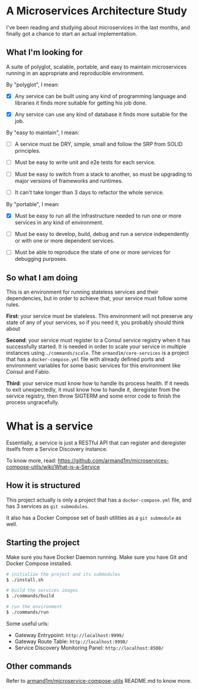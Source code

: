 # A Microservices Architecture Study

I've been reading and studying about microservices in the last months, and finally got a chance to start an actual implementation.

## What I'm looking for

A suite of polyglot, scalable, portable, and easy to maintain microservices running in an appropriate and reproducible environment.

By "polyglot", I mean:

 - [x] Any service can be built using any kind of programming language and libraries it finds more suitable for getting his job done.

 - [x] Any service can use any kind of database it finds more suitable for the job.

By "easy to maintain", I mean:

 - [ ] A service must be DRY, simple, small and follow the SRP from SOLID principles.

 - [ ] Must be easy to write unit and e2e tests for each service.

 - [ ] Must be easy to switch from a stack to another, so must be upgrading to major versions of frameworks and runtimes.

 - [ ] It can't take longer than 3 days to refactor the whole service.

By "portable", I mean:

 - [x] Must be easy to run all the infrastructure needed to run one or more services in any kind of environment.

 - [ ] Must be easy to develop, build, debug and run a service independently or with one or more dependent services.

 - [ ] Must be able to reproduce the state of one or more services for debugging purposes.

## So what I am doing

This is an environment for running stateless services and their dependencies, but in order to achieve that, your service must follow some rules.

**First**: your service must be stateless. This environment will not preserve any state of any of your services, so if you need it, you probably should think about 

**Second**: your service must register to a Consul service registry when it has successfully started. It is needed in order to scale your service in multiple instances using `./commands/scale`. The `armand1m/core-services` is a project that has a `docker-compose.yml` file with already defined ports and environment variables for some basic services for this environment like Consul and Fabio.

**Third**: your service must know how to handle its process health. If it needs to exit unexpectedly, it must know how to handle it, deregister from the service registry, then throw SIGTERM and some error code to finish the process ungracefully.

# What is a service

Essentially, a service is just a RESTful API that can register and deregister itselfs from a Service Discovery instance.

To know more, read: https://github.com/armand1m/microservices-compose-utils/wiki/What-is-a-Service

## How it is structured

This project actually is only a project that has a `docker-compose.yml` file, and has 3 services as `git submodules`.

It also has a Docker Compose set of bash utilities as a `git submodule` as well.

## Starting the project

Make sure you have Docker Daemon running.
Make sure you have Git and Docker Compose installed.

```bash
# initialize the project and its submodules
$ ./install.sh

# build the services images
$ ./commands/build

# run the environment
$ ./commands/run
```

Some useful urls:

 - Gateway Entrypoint: `http://localhost:9999/`
 - Gateway Route Table: `http://localhost:9998/`
 - Service Discovery Monitoring Panel: `http://localhost:8500/`
 
## Other commands

Refer to [armand1m/microservice-compose-utils](https://github.com/armand1m/microservices-compose-utils/) README.md to know more.
